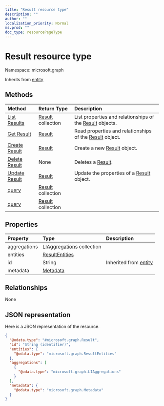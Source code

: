 ```yaml
---
title: "Result resource type"
description: ""
author: ""
localization_priority: Normal
ms.prod: ""
doc_type: resourcePageType
---
```


# Result resource type


Namespace: microsoft.graph




Inherits from [entity](../resources/entity.md)

## Methods
|Method|Return Type|Description|
|:---|:---|:---|
|[List Results](../api/result-list.md)|[Result](../resources/result.md) collection|List properties and relationships of the [Result](../resources/result.md) objects.|
|[Get Result](../api/result-get.md)|[Result](../resources/result.md)|Read properties and relationships of the [Result](../resources/result.md) object.|
|[Create Result](../api/result-post-graph.md)|[Result](../resources/result.md)|Create a new [Result](../resources/result.md) object.|
|[Delete Result](../api/result-delete.md)|None|Deletes a [Result](../resources/result.md).|
|[Update Result](../api/result-update.md)|[Result](../resources/result.md)|Update the properties of a [Result](../resources/result.md) object.|
|[query](../api/result-query.md)|[Result](../resources/result.md) collection||
|[query](../api/result-query.md)|[Result](../resources/result.md) collection||

## Properties
|Property|Type|Description|
|:---|:---|:---|
|aggregations|[LIAggregations](../resources/liaggregations.md) collection||
|entities|[ResultEntities](../resources/resultentities.md)||
|id|String| Inherited from [entity](../resources/entity.md)|
|metadata|[Metadata](../resources/metadata.md)||

## Relationships
None

## JSON representation
Here is a JSON representation of the resource.
<!-- {
  "blockType": "resource",
  "keyProperty": "id",
  "@odata.type": "microsoft.graph.Result",
  "baseType": "microsoft.graph.entity",
  "openType": false
}
-->
``` json
{
  "@odata.type": "#microsoft.graph.Result",
  "id": "String (identifier)",
  "entities": {
    "@odata.type": "microsoft.graph.ResultEntities"
  },
  "aggregations": [
    {
      "@odata.type": "microsoft.graph.LIAggregations"
    }
  ],
  "metadata": {
    "@odata.type": "microsoft.graph.Metadata"
  }
}
```

